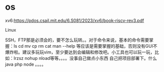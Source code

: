 
# os
xv6:<https://pdos.csail.mit.edu/6.S081/2023/xv6/book-riscv-rev3.pdf>



Linux

SSH，FTP那是必须会的，要不怎么玩转。。对于命令来说，基本的命令需要掌握：ls cd mv cp rm cat man --help 等应该是需要掌握的基础，否则没有GUI不爆炸啦。建议多玩玩vim，至少要达到会编辑和修改吧。小工具也可以玩一玩，比如：lrzsz nohup nload等等。。。。没事自己做点小东西 自己把项目部署下。什么java php node 。。。。
